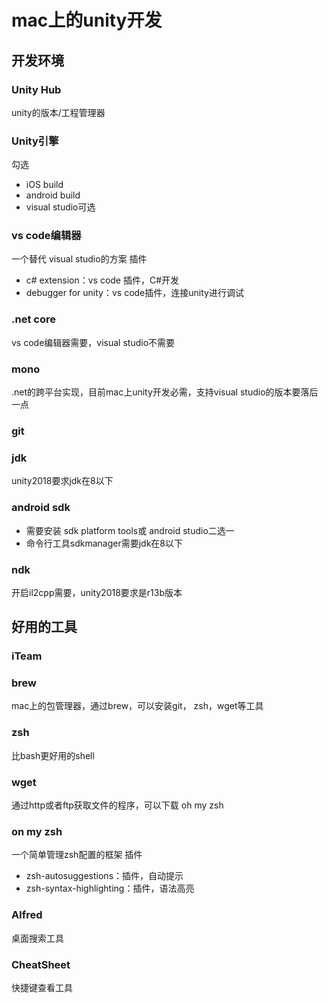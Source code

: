 # mac上的unity开发

## 开发环境
### Unity Hub
unity的版本/工程管理器

### Unity引擎
勾选 
- iOS build
- android build
- visual studio可选
  
### vs code编辑器
一个替代 visual studio的方案
插件
- c# extension：vs code 插件，C#开发
- debugger for unity：vs code插件，连接unity进行调试

### .net core
vs code编辑器需要，visual studio不需要
### mono
.net的跨平台实现，目前mac上unity开发必需，支持visual studio的版本要落后一点

### git

### jdk
unity2018要求jdk在8以下

### android sdk
- 需要安装 sdk platform tools或 android studio二选一
- 命令行工具sdkmanager需要jdk在8以下

### ndk
开启il2cpp需要，unity2018要求是r13b版本

## 好用的工具
### iTeam
### brew
mac上的包管理器，通过brew，可以安装git， zsh，wget等工具
### zsh
比bash更好用的shell
### wget
通过http或者ftp获取文件的程序，可以下载 oh my zsh
### on my zsh
一个简单管理zsh配置的框架
插件
- zsh-autosuggestions：插件，自动提示
- zsh-syntax-highlighting：插件，语法高亮
### Alfred
桌面搜索工具
### CheatSheet
快捷键查看工具

